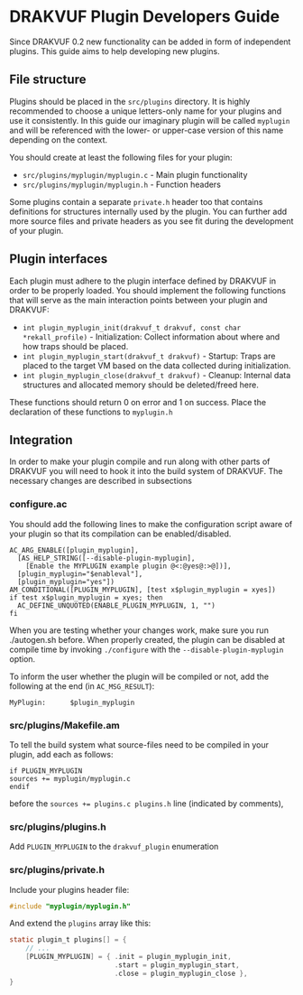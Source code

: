 DRAKVUF Plugin Developers Guide
===============================

Since DRAKVUF 0.2 new functionality can be added in form of independent plugins. 
This guide aims to help developing new plugins.

File structure
--------------

Plugins should be placed in the `src/plugins` directory. It is highly recommended to choose a unique letters-only name for your plugins and use it consistently. In this guide our imaginary plugin will be called `myplugin` and will be referenced with the lower- or upper-case version of this name depending on the context. 

You should create at least the following files for your plugin:
  * `src/plugins/myplugin/myplugin.c` - Main plugin functionality
  * `src/plugins/myplugin/myplugin.h` - Function headers

Some plugins contain a separate `private.h` header too that contains definitions for structures internally used by the plugin. You can further add more source files and private headers as you see fit during the development of your plugin.

Plugin interfaces
-----------------

Each plugin must adhere to the plugin interface defined by DRAKVUF in order to be properly loaded. You should implement the following functions that will serve as the main interaction points between your plugin and DRAKVUF:
  * `int plugin_myplugin_init(drakvuf_t drakvuf, const char *rekall_profile)` - Initialization: Collect information about where and how traps should be placed.
  * `int plugin_myplugin_start(drakvuf_t drakvuf)` - Startup: Traps are placed to the target VM based on the data collected during initialization.
  * `int plugin_myplugin_close(drakvuf_t drakvuf)` - Cleanup: Internal data structures and allocated memory should be deleted/freed here.

These functions should return 0 on error and 1 on success. Place the declaration of these functions to `myplugin.h`

Integration
-----------

In order to make your plugin compile and run along with other parts of DRAKVUF you will need to hook it into the build system of DRAKVUF. The necessary changes are described in subsections

### configure.ac

You should add the following lines to make the configuration script aware of your plugin so that its compilation can be enabled/disabled.

```
AC_ARG_ENABLE([plugin_myplugin],
  [AS_HELP_STRING([--disable-plugin-myplugin],
    [Enable the MYPLUGIN example plugin @<:@yes@:>@])],
  [plugin_myplugin="$enableval"],
  [plugin_myplugin="yes"])   
AM_CONDITIONAL([PLUGIN_MYPLUGIN], [test x$plugin_myplugin = xyes])
if test x$plugin_myplugin = xyes; then
  AC_DEFINE_UNQUOTED(ENABLE_PLUGIN_MYPLUGIN, 1, "")
fi
```

When you are testing whether your changes work, make sure you run ./autogen.sh before. When properly created, the plugin can be disabled at compile time by invoking `./configure` with the `--disable-plugin-myplugin` option.

To inform the user whether the plugin will be compiled or not, add the following at the end (in `AC_MSG_RESULT`):

```
MyPlugin:      $plugin_myplugin
```

### src/plugins/Makefile.am

To tell the build system what source-files need to be compiled in your plugin, add each as follows:

```
if PLUGIN_MYPLUGIN
sources += myplugin/myplugin.c
endif
```

before the `sources += plugins.c plugins.h` line (indicated by comments),

### src/plugins/plugins.h

Add `PLUGIN_MYPLUGIN` to the `drakvuf_plugin` enumeration

### src/plugins/private.h

Include your plugins header file:

```c
#include "myplugin/myplugin.h"
```

And extend the `plugins` array like this:

```c
static plugin_t plugins[] = { 
    // ...
    [PLUGIN_MYPLUGIN] = { .init = plugin_myplugin_init,
                          .start = plugin_myplugin_start,
                          .close = plugin_myplugin_close },
}
```